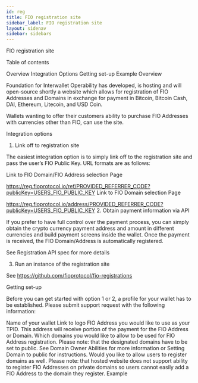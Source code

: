```yaml
---
id: reg
title: FIO registration site
sidebar_label: FIO registration site
layout: sidenav
sidebar: sidebars
---
```


FIO registration site

Table of contents

Overview
Integration Options
Getting set-up
Example
Overview

Foundation for Interwallet Operability has developed, is hosting and will open-source shortly a website which allows for registration of FIO Addresses and Domains in exchange for payment in Bitcoin, Bitcoin Cash, DAI, Ethereum, Litecoin, and USD Coin.

Wallets wanting to offer their customers ability to purchase FIO Addresses with currencies other than FIO, can use the site.

Integration options

1. Link off to registration site

The easiest integration option is to simply link off to the registration site and pass the user’s FIO Public Key. URL formats are as follows:

Link to FIO Domain/FIO Address selection Page

https://reg.fioprotocol.io/ref/PROVIDED_REFERRER_CODE?publicKey=USERS_FIO_PUBLIC_KEY
Link to FIO Domain selection Page

https://reg.fioprotocol.io/address/PROVIDED_REFERRER_CODE?publicKey=USERS_FIO_PUBLIC_KEY
2. Obtain payment information via API

If you prefer to have full control over the payment process, you can simply obtain the crypto currency payment address and amount in different currencies and build payment screens inside the wallet. Once the payment is received, the FIO Domain/Address is automatically registered.

See Registration API spec for more details

3. Run an instance of the registration site

See https://github.com/fioprotocol/fio-registrations

Getting set-up

Before you can get started with option 1 or 2, a profile for your wallet has to be established. Please submit support request with the following information:

Name of your wallet
Link to logo
FIO Address you would like to use as your TPID. This address will receive portion of the payment for the FIO Address or Domain.
Which domains you would like to allow to be used for FIO Address registration. Please note: that the designated domains have to be set to public. See Domain Owner Abilities for more information or Setting Domain to public for instructions.
Would you like to allow users to register domains as well. Please note: that hosted website does not support ability to register FIO Addresses on private domains so users cannot easily add a FIO Address to the domain they register.
Example



